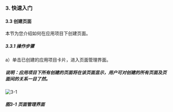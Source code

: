 ### 3. 快速入门

#### 3.3 创建页面

本节为您介绍如何在应用项目下创建页面。

##### 3.3.1 操作步骤

a）单击已创建的应用项目卡片，进入页面管理界面。

##### 说明：应用项目下所有创建的页面将在该页面显示，用户可对创建的所有页面及页面间的关系一目了然。

![3-1](https://www.feisuanyz.com/fspage/ksrm/ksrm_2_1.png)

##### 图3-1 页面管理界面
